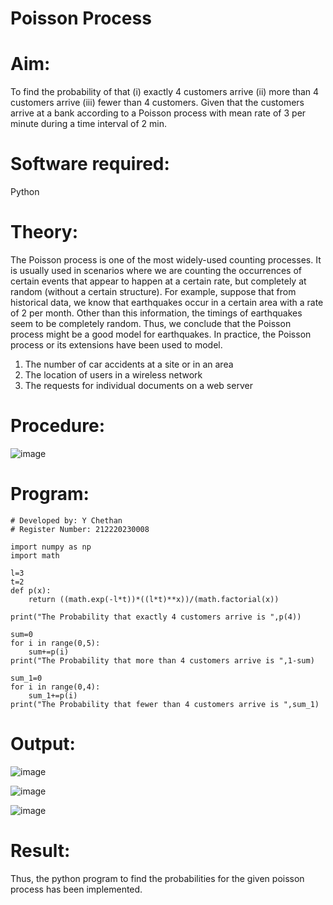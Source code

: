 # Poisson Process

# Aim: 
To find the probability of that (i) exactly 4 customers arrive (ii) more than 4 customers arrive (iii) fewer than 4 customers. Given that the customers arrive at a bank according to a Poisson process with mean rate of 3 per minute during a time interval of 2 min.
# Software required:  

Python

# Theory:

The Poisson process is one of the most widely-used counting processes. It is usually used in scenarios where we are counting the occurrences of certain events that appear to happen at a certain rate, but completely at random (without a certain structure). For example, suppose that from historical data, we know that earthquakes occur in a certain area with a rate of 2 per month. Other than this information, the timings of earthquakes seem to be completely random. Thus, we conclude that the Poisson process might be a good model for earthquakes. In practice, the Poisson process or its extensions have been used to model.

1. The number of car accidents at a site or in an area
2. The location of users in a wireless network
3. The requests for individual documents on a web server

# Procedure:

![image](https://user-images.githubusercontent.com/104613195/172528169-f26bdf76-f357-4c48-b806-a0a80da21cac.png)

# Program:
```
# Developed by: Y Chethan
# Register Number: 212220230008

import numpy as np
import math

l=3
t=2
def p(x):
    return ((math.exp(-l*t))*((l*t)**x))/(math.factorial(x))

print("The Probability that exactly 4 customers arrive is ",p(4))

sum=0
for i in range(0,5):
    sum+=p(i)
print("The Probability that more than 4 customers arrive is ",1-sum)

sum_1=0
for i in range(0,4):
    sum_1+=p(i)
print("The Probability that fewer than 4 customers arrive is ",sum_1)
```
# Output: 
![image](https://user-images.githubusercontent.com/75234991/172535141-deb6f33b-29f0-43cb-9363-90d54cafa518.png)

![image](https://user-images.githubusercontent.com/75234991/172535153-a389a74f-feaf-4ff1-95df-9406e16b9133.png)

![image](https://user-images.githubusercontent.com/75234991/172535148-a1356501-e23f-4c47-bacf-c3bf59338601.png)

# Result:
Thus, the python program to find the probabilities for the given poisson process has been implemented.
